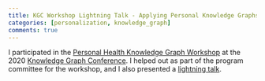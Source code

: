 ```yaml
---
title: KGC Workshop Lightning Talk - Applying Personal Knowledge Graphs to Health
categories: [personalization, knowledge_graph]
comments: true
---
```


I participated in the [Personal Health Knowledge Graph Workshop](https://suitclub.ischool.utexas.edu/PHKG2020/index.html)
 at the 2020 [Knowledge Graph Conference](https://www.knowledgegraph.tech/). I helped out as part
 of the program committee for the workshop, and I also presented a [lightning talk](https://suitclub.ischool.utexas.edu/PHKG2020/resouces/Sola_shirai.pdf).
